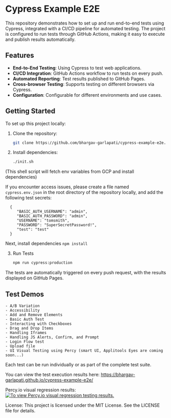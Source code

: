 # Cypress Example E2E

This repository demonstrates how to set up and run end-to-end tests using Cypress, integrated with a CI/CD pipeline for automated testing. The project is configured to run tests through GitHub Actions, making it easy to execute and publish results automatically.

## Features

- **End-to-End Testing**: Using Cypress to test web applications.
- **CI/CD Integration**: GitHub Actions workflow to run tests on every push.
- **Automated Reporting**: Test results published to GitHub Pages.
- **Cross-browser Testing**: Supports testing on different browsers via Cypress.
- **Configuration**: Configurable for different environments and use cases.

## Getting Started

To set up this project locally:

1. Clone the repository:
   ```bash
   git clone https://github.com/bhargav-garlapati/cypress-example-e2e.git

2. Install dependencies:
    ```bash
   ./init.sh
(This shell script will fetch env variables from GCP and install dependencies) 

If you encounter access issues, please create a file named `cypress.env.json` in the root directory of the repository locally, and add the following test secrets:

      {
         "BASIC_AUTH_USERNAME": "admin",
         "BASIC_AUTH_PASSWORD": "admin",
         "USERNAME": "tomsmith",
         "PASSWORD": "SuperSecretPassword!",
         "test": "test"
      }

Next, install dependencies `npm install`
      
3. Run Tests 
    ```bash
   npm run cypress:production

The tests are automatically triggered on every push request, with the results displayed on GitHub Pages.

 ## Test Demos
    - A/B Variation
    - Accessibility
    - Add and Remove Elements
    - Basic Auth Test
    - Interacting with Checkboxes
    - Drag and Drop Items
    - Handling Iframes
    - Handling JS Alerts, Confirm, and Prompt
    - Login Flow test
    - Upload file
    - UI Visual Testing using Percy (smart UI, Applitools Eyes are coming soon...)
Each test can be run individually or as part of the complete test suite.

You can view the test execution results here:
https://bhargav-garlapati.github.io/cypress-example-e2e/

Percy.io visual regression results:[![To view Percy.io visual regression testing results.](https://percy.io/static/images/percy-badge.svg)](https://percy.io/b72d4388/web/cypress-example-e2e)

License:
This project is licensed under the MIT License. See the LICENSE file for details.